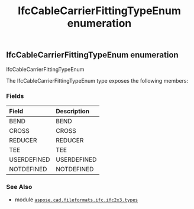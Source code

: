 ﻿---
title: IfcCableCarrierFittingTypeEnum enumeration
second_title: Aspose.CAD for Python via .NET API References
description: 
type: docs
weight: 1830
url: /aspose.cad.fileformats.ifc.ifc2x3.types/ifccablecarrierfittingtypeenum/
is_root: false
---

## IfcCableCarrierFittingTypeEnum enumeration

IfcCableCarrierFittingTypeEnum



The IfcCableCarrierFittingTypeEnum type exposes the following members:

### Fields
| Field | Description |
| :- | :- |
| BEND | BEND |
| CROSS | CROSS |
| REDUCER | REDUCER |
| TEE | TEE |
| USERDEFINED | USERDEFINED |
| NOTDEFINED | NOTDEFINED |



### See Also
* module [`aspose.cad.fileformats.ifc.ifc2x3.types`](..)
